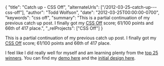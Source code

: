 {
  "title": "Catch up - CSS Off",
  "alternateUrls": ["/2012-03-25-catch-up---css-off"],
  "author": "Todd Wolfson",
  "date": "2012-03-25T00:00:00-0700",
  "keywords": "css off",
  "summary": "This is a partial continuation of my previous catch up post. I finally got my [CSS Off](http://www.unmatchedstyle.com/cssoff/index.php) score; 61/100 points and 66th of 417 place.",
  "_relProjects": ["CSS Off"]
}

This is a partial continuation of my previous catch up post. I finally got my [CSS Off](http://www.unmatchedstyle.com/cssoff/index.php) score; 61/100 points and 66th of 417 place.

I feel like I did really well for myself and am learning plenty from the [top 25 winners](http://www.unmatchedstyle.com/news/cssoff-winners-2012.php). You can find my [demo here](http://twolfson.github.io/CSS-Off--2011-/) and the [initial design here](http://www.unmatchedstyle.com/cssoff/signup.php).
